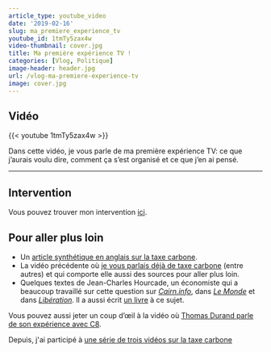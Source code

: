 ```yaml
---
article_type: youtube_video
date: '2019-02-16'
slug: ma_premiere_experience_tv
youtube_id: 1tmTy5zax4w
video-thumbnail: cover.jpg
title: Ma première expérience TV !
categories: [Vlog, Politique]
image-header: header.jpg
url: /vlog-ma-premiere-experience-tv
image: cover.jpg
---
```


## Vidéo

{{< youtube 1tmTy5zax4w >}}

Dans cette vidéo, je vous parle de ma première expérience TV: ce que
j’aurais voulu dire, comment ça s’est organisé et ce que j’en ai pensé.


<hr>

## Intervention

Vous pouvez trouver mon intervention [ici](https://www.youtube.com/watch?v=vw3e1muY6BI&t=4392s).

## Pour aller plus loin

- Un [article synthétique en anglais sur la taxe carbone](https://ourworldindata.org/carbon-pricing-popular).
- La vidéo précédente où [je vous parlais déjà de taxe carbone](https://www.youtube.com/watch?v=M8pIJaQBe3M) (entre autres) et qui comporte elle aussi des sources pour aller plus loin.
- Quelques textes de Jean-Charles Hourcade, un économiste qui a beaucoup travaillé sur cette question sur _[Cairn.info](https://www.cairn.info/revue-de-l-ofce-2015-3-page-167.htm)_, dans _[Le Monde](https://www.lemonde.fr/idees/article/2018/11/16/gilets-jaunes-il-faut-avancer-sur-deux-jambes-fiscalite-sur-l-energie-et-finance-climat_5384631_3232.html)_ et dans _[Libération](https://www.liberation.fr/france/2018/11/18/jean-charles-hourcade-politiques-environnementales-et-sociales-sont-encore-pensees-separement_1692867)_. Il a aussi écrit [un livre](https://www.fr.fnac.be/a8029065/Jean-Charles-Hourcade-Pour-une-revolution-fiscale) à ce sujet.
  
Vous pouvez aussi jeter un coup d’œil à la vidéo où [Thomas Durand parle de son expérience avec C8](https://www.youtube.com/watch?v=66Ow33ku4-E).

Depuis, j'ai participé à [une série de trois vidéos sur la taxe carbone](https://www.youtube.com/watch?v=N2fgaITIwZ0&list=PLyh4DKd62N22tiviZdcb16SPXYJI4cyGF)

